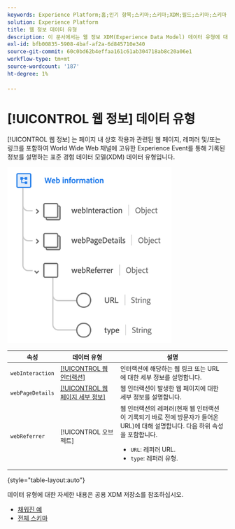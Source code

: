 ```yaml
---
keywords: Experience Platform;홈;인기 항목;스키마;스키마;XDM;필드;스키마;스키마;웹 페이지 세부 정보;데이터 유형;데이터 유형;데이터 유형;웹 페이지
solution: Experience Platform
title: 웹 정보 데이터 유형
description: 이 문서에서는 웹 정보 XDM(Experience Data Model) 데이터 유형에 대한 개요를 제공합니다.
exl-id: bfb00835-5908-4baf-af2a-6d845710e340
source-git-commit: 60c0bd62b4effaa161c61ab304718ab8c20a06e1
workflow-type: tm+mt
source-wordcount: '187'
ht-degree: 1%

---
```


# [!UICONTROL 웹 정보] 데이터 유형

[!UICONTROL 웹 정보] 는 페이지 내 상호 작용과 관련된 웹 페이지, 레퍼러 및/또는 링크를 포함하여 World Wide Web 채널에 고유한 Experience Event를 통해 기록된 정보를 설명하는 표준 경험 데이터 모델(XDM) 데이터 유형입니다.

![](../images/data-types/web-information.png)

| 속성 | 데이터 유형 | 설명 |
| --- | --- | --- |
| `webInteraction` | [[!UICONTROL 웹 인터랙션]](./web-interaction.md) | 인터랙션에 해당하는 웹 링크 또는 URL에 대한 세부 정보를 설명합니다. |
| `webPageDetails` | [[!UICONTROL 웹 페이지 세부 정보]](./webpage-details.md) | 웹 인터랙션이 발생한 웹 페이지에 대한 세부 정보를 설명합니다. |
| `webReferrer` | [!UICONTROL 오브젝트] | 웹 인터랙션의 레퍼러(현재 웹 인터랙션이 기록되기 바로 전에 방문자가 들어온 URL)에 대해 설명합니다. 다음 하위 속성을 포함합니다. <ul><li>`URL`: 레퍼러 URL.</li><li>`type`: 레퍼러 유형.</li></ul> |

{style="table-layout:auto"}

데이터 유형에 대한 자세한 내용은 공용 XDM 저장소를 참조하십시오.

* [채워진 예](https://github.com/adobe/xdm/blob/master/components/datatypes/webinfo.example.1.json)
* [전체 스키마](https://github.com/adobe/xdm/blob/master/components/datatypes/webinfo.schema.json)
